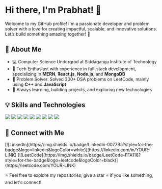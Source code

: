 # Hi there, I'm Prabhat! 👋

Welcome to my GitHub profile! I'm a passionate developer and problem solver with a love for creating impactful, scalable, and innovative solutions. Let’s build something amazing together! 🚀

## 🚀 About Me

- 💻 Computer Science Undergrad at Siddaganga Institute of Technology  
- 🌟 Tech Enthusiast with experience in full-stack development, specializing in **MERN**, **React.js**, **Node.js**, and **MongoDB**  
- 🧩 Problem Solver: Solved 300+ DSA problems on LeetCode, mainly using **C++** and **JavaScript**  
- 🎯 Always learning, building projects, and exploring new technologies

## 💡 Skills and Technologies
<p align="left">
  <img src="https://img.shields.io/badge/MongoDB-4EA94B?style=for-the-badge&logo=mongodb&logoColor=white" />
  <img src="https://img.shields.io/badge/Express.js-000000?style=for-the-badge&logo=express&logoColor=white" />
  <img src="https://img.shields.io/badge/React-61DAFB?style=for-the-badge&logo=react&logoColor=black" />
  <img src="https://img.shields.io/badge/Next.js-000000?style=for-the-badge&logo=nextdotjs&logoColor=white" />
  <img src="https://img.shields.io/badge/Node.js-339933?style=for-the-badge&logo=nodedotjs&logoColor=white" />
  <img src="https://img.shields.io/badge/TypeScript-3178C6?style=for-the-badge&logo=typescript&logoColor=white" />
  <img src="https://img.shields.io/badge/Tailwind CSS-06B6D4?style=for-the-badge&logo=tailwindcss&logoColor=white" />
  <img src="https://img.shields.io/badge/Java-ED8B00?style=for-the-badge&logo=java&logoColor=white" />
  <img src="https://img.shields.io/badge/JavaScript-F7DF1E?style=for-the-badge&logo=javascript&logoColor=black" />
</p>

## 🔗 Connect with Me
<p align="left">
[![LinkedIn](https://img.shields.io/badge/LinkedIn-0077B5?style=for-the-badge&logo=linkedin&logoColor=white)](https://linkedin.com/in/YOUR-LINK)  
[![LeetCode](https://img.shields.io/badge/LeetCode-FFA116?style=for-the-badge&logo=leetcode&logoColor=black)](https://leetcode.com/YOUR-LINK)
</p>

⭐️ Feel free to explore my repositories, give a star ⭐️ if you like something, and let's connect!
